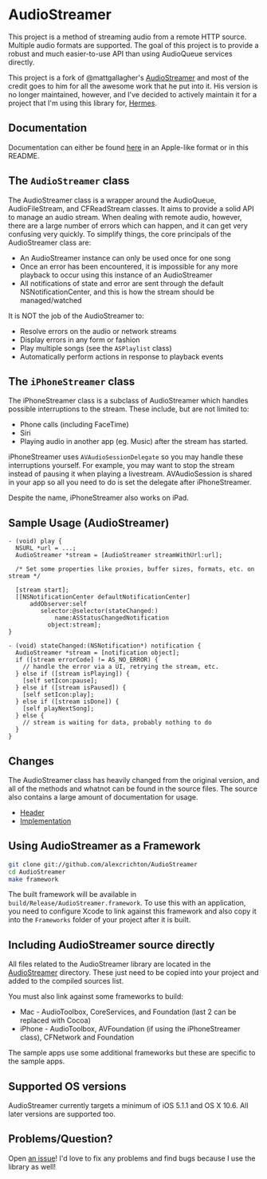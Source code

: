 # AudioStreamer

This project is a method of streaming audio from a remote HTTP source. Multiple audio formats are supported.  The goal of this project is to provide a robust and much easier-to-use API than using AudioQueue services directly.

This project is a fork of @mattgallagher's [AudioStreamer](https://github.com/mattgallagher/AudioStreamer) and most of the credit goes to him for all the awesome work that he put into it. His version is no longer maintained, however, and I've decided to actively maintain it for a project that I'm using this library for, [Hermes](https://github.com/alexcrichton/hermes).

## Documentation

Documentation can either be found [here](http://alexcrichton.com/AudioStreamer/Classes/AudioStreamer.html) in an Apple-like format or in this README.

## The `AudioStreamer` class

The AudioStreamer class is a wrapper around the AudioQueue, AudioFileStream, and CFReadStream classes. It aims to provide a solid API to manage an audio stream. When dealing with remote audio, however, there are a large number of errors which can happen, and it can get very confusing very quickly. To simplify things, the core principals of the AudioStreamer class are:

* An AudioStreamer instance can only be used once for one song
* Once an error has been encountered, it is impossible for any more playback to occur using this instance of an AudioStreamer
* All notifications of state and error are sent through the default NSNotificationCenter, and this is how the stream should be managed/watched

It is NOT the job of the AudioStreamer to:

* Resolve errors on the audio or network streams
* Display errors in any form or fashion
* Play multiple songs (see the `ASPlaylist` class)
* Automatically perform actions in response to playback events

## The `iPhoneStreamer` class

The iPhoneStreamer class is a subclass of AudioStreamer which handles possible interruptions to the stream. These include, but are not limited to:

* Phone calls (including FaceTime)
* Siri
* Playing audio in another app (eg. Music) after the stream has started.

iPhoneStreamer uses `AVAudioSessionDelegate` so you may handle these interruptions yourself. For example, you may want to stop the stream instead of pausing it when playing a livestream. AVAudioSession is shared in your app so all you need to do is set the delegate after iPhoneStreamer.

Despite the name, iPhoneStreamer also works on iPad.

## Sample Usage (AudioStreamer)

```objc
- (void) play {
  NSURL *url = ...;
  AudioStreamer *stream = [AudioStreamer streamWithUrl:url];

  /* Set some properties like proxies, buffer sizes, formats, etc. on stream */

  [stream start];
  [[NSNotificationCenter defaultNotificationCenter]
      addObserver:self
         selector:@selector(stateChanged:)
             name:ASStatusChangedNotification
           object:stream];
}

- (void) stateChanged:(NSNotification*) notification {
  AudioStreamer *stream = [notification object];
  if ([stream errorCode] != AS_NO_ERROR) {
    // handle the error via a UI, retrying the stream, etc.
  } else if ([stream isPlaying]) {
    [self setIcon:pause];
  } else if ([stream isPaused]) {
    [self setIcon:play];
  } else if ([stream isDone]) {
    [self playNextSong];
  } else {
    // stream is waiting for data, probably nothing to do
  }
}
```

## Changes

The AudioStreamer class has heavily changed from the original version, and all of the methods and whatnot can be found in the source files. The source also contains a large amount of documentation for usage.

* [Header](https://github.com/alexcrichton/AudioStreamer/blob/master/AudioStreamer/AudioStreamer.h)
* [Implementation](https://github.com/alexcrichton/AudioStreamer/blob/master/AudioStreamer/AudioStreamer.m)

## Using AudioStreamer as a Framework

```bash
git clone git://github.com/alexcrichton/AudioStreamer
cd AudioStreamer
make framework
```

The built framework will be available in `build/Release/AudioStreamer.framework`. To use this with an application, you need to configure Xcode to link against this framework and also copy it into the `Frameworks` folder of your project after it is built.

## Including AudioStreamer source directly

All files related to the AudioStreamer library are located in the [AudioStreamer](https://github.com/alexcrichton/AudioStreamer/tree/master/AudioStreamer) directory. These just need to be copied into your project and added to the compiled sources list.

You must also link against some frameworks to build:

* Mac - AudioToolbox, CoreServices, and Foundation (last 2 can be replaced with Cocoa)
* iPhone - AudioToolbox, AVFoundation (if using the iPhoneStreamer class), CFNetwork and Foundation

The sample apps use some additional frameworks but these are specific to the sample apps.

## Supported OS versions

AudioStreamer currently targets a minimum of iOS 5.1.1 and OS X 10.6. All later versions are supported too.

## Problems/Question?

Open [an issue](https://github.com/alexcrichton/AudioStreamer/issues)! I'd love to fix any problems and find bugs because I use the library as well!
